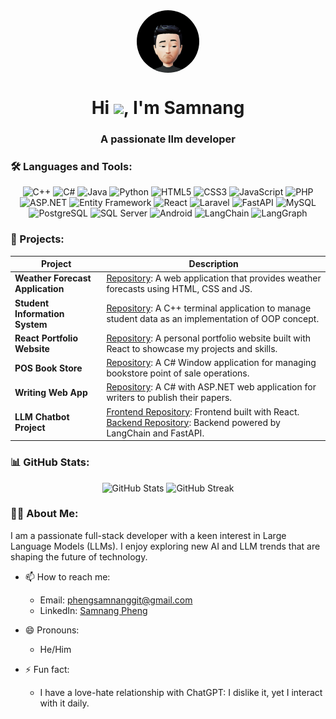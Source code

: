 <div id="header" align="center">
  <img src="./profile.jpeg" class="profile-image" alt="Profile Image"/>
</div>

<style>
.profile-image {
  width: 100px;
  border-radius: 50%; /* Creates a circular image */
  display: block;
  margin: 0 auto; /* Centers the image horizontally */
}
</style>

<h1 align="center">Hi <img src="https://media.giphy.com/media/26ufnwz3wDUli7GU0/giphy.gif" width="30">, I'm Samnang</h1>
<h3 align="center">A passionate llm developer</h3>

### 🛠️ Languages and Tools:

<div align="center">
  <!-- Programming Languages -->
  <img src="https://img.shields.io/badge/C%2B%2B-00599C?style=for-the-badge&logo=c%2B%2B&logoColor=white" alt="C++"/>
  <img src="https://img.shields.io/badge/C%23-239120?style=for-the-badge&logo=c-sharp&logoColor=white" alt="C#"/>
  <img src="https://img.shields.io/badge/Java-007396?style=for-the-badge&logo=java&logoColor=white" alt="Java"/>
  <img src="https://img.shields.io/badge/Python-3776AB?style=for-the-badge&logo=python&logoColor=white" alt="Python"/>
  <img src="https://img.shields.io/badge/HTML5-E34F26?style=for-the-badge&logo=html5&logoColor=white" alt="HTML5"/>
  <img src="https://img.shields.io/badge/CSS3-1572B6?style=for-the-badge&logo=css3&logoColor=white" alt="CSS3"/>
  <img src="https://img.shields.io/badge/JavaScript-F7DF1E?style=for-the-badge&logo=javascript&logoColor=black" alt="JavaScript"/>
  <img src="https://img.shields.io/badge/PHP-777BB4?style=for-the-badge&logo=php&logoColor=white" alt="PHP"/>
  
  <!-- Frameworks and Libraries -->
  <img src="https://img.shields.io/badge/ASP.NET-512BD4?style=for-the-badge&logo=dotnet&logoColor=white" alt="ASP.NET"/>
  <img src="https://img.shields.io/badge/Entity%20Framework-512BD4?style=for-the-badge&logo=dotnet&logoColor=white" alt="Entity Framework"/>
  <img src="https://img.shields.io/badge/React-20232A?style=for-the-badge&logo=react&logoColor=61DAFB" alt="React"/>
  <img src="https://img.shields.io/badge/Laravel-FF2D20?style=for-the-badge&logo=laravel&logoColor=white" alt="Laravel"/>
  <img src="https://img.shields.io/badge/FastAPI-009688?style=for-the-badge&logo=fastapi&logoColor=white" alt="FastAPI"/>
  
  <!-- Databases -->
  <img src="https://img.shields.io/badge/MySQL-4479A1?style=for-the-badge&logo=mysql&logoColor=white" alt="MySQL"/>
  <img src="https://img.shields.io/badge/PostgreSQL-336791?style=for-the-badge&logo=postgresql&logoColor=white" alt="PostgreSQL"/>
  <img src="https://img.shields.io/badge/SQL%20Server-CC2927?style=for-the-badge&logo=microsoft-sql-server&logoColor=white" alt="SQL Server"/>
  
  <!-- Mobile Development -->
  <img src="https://img.shields.io/badge/Android-3DDC84?style=for-the-badge&logo=android&logoColor=white" alt="Android"/>
  
  <!-- AI and Machine Learning -->
  <img src="https://img.shields.io/badge/LangChain-000000?style=for-the-badge&logo=langchain&logoColor=white" alt="LangChain"/>
  <img src="https://img.shields.io/badge/LangGraph-000000?style=for-the-badge&logo=langgraph&logoColor=white" alt="LangGraph"/>
</div>


### 🚀 Projects:

| Project | Description |
|---------|-------------|
| **Weather Forecast Application** | [Repository](https://github.com/SamnangGit/weather-forecast): A web application that provides weather forecasts using HTML, CSS and JS. |
| **Student Information System** | [Repository](https://github.com/SamnangGit/student-information-system): A C++ terminal application to manage student data as an implementation of OOP concept. |
| **React Portfolio Website** | [Repository](https://github.com/SamnangGit/react-portfolio-website): A personal portfolio website built with React to showcase my projects and skills. |
| **POS Book Store** | [Repository](https://github.com/SamnangGit/pos-book-store): A C# Window application for managing bookstore point of sale operations. |
| **Writing Web App** | [Repository](https://github.com/SamnangGit/writing-web-app): A C# with ASP.NET web application for writers to publish their papers. |
| **LLM Chatbot Project** | [Frontend Repository](https://github.com/SamnangGit/LLM-Bot-Client.git): Frontend built with React. <br> [Backend Repository](https://github.com/SamnangGit/LLM-Bot-Server.git): Backend powered by LangChain and FastAPI. |

### 📊 GitHub Stats:

<p align="center">
  <img src="https://github-readme-stats.vercel.app/api?username=SamnangGit&show_icons=true&theme=radical" alt="GitHub Stats"/>
  <img src="https://github-readme-streak-stats.herokuapp.com/?user=SamnangGit&theme=radical" alt="GitHub Streak"/>
</p>

### 👨‍💻 About Me:

I am a passionate full-stack developer with a keen interest in Large Language Models (LLMs). I enjoy exploring new AI and LLM trends that are shaping the future of technology.

- 📫 How to reach me:
  - Email: [phengsamnanggit@gmail.com](mailto:phengsamnanggit@gmail.com)
  - LinkedIn: [Samnang Pheng](https://www.linkedin.com/in/samnang-pheng-1897a427a/)

- 😄 Pronouns:
  - He/Him

- ⚡ Fun fact:
  - I have a love-hate relationship with ChatGPT: I dislike it, yet I interact with it daily.
